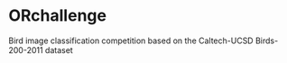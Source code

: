 # ORchallenge
Bird image classification competition based on the Caltech-UCSD Birds-200-2011 dataset
